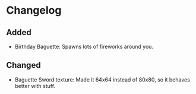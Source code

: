 # Changelog
## Added
- Birthday Baguette: Spawns lots of fireworks around you.

## Changed
- Baguette Sword texture: Made it 64x64 instead of 80x80, so it behaves better with stuff.